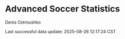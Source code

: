 # Advanced Soccer Statistics
Denis Ostroushko

<!-- gfm -->

Last successful data update: 2025-08-26 12:17:24 CST
